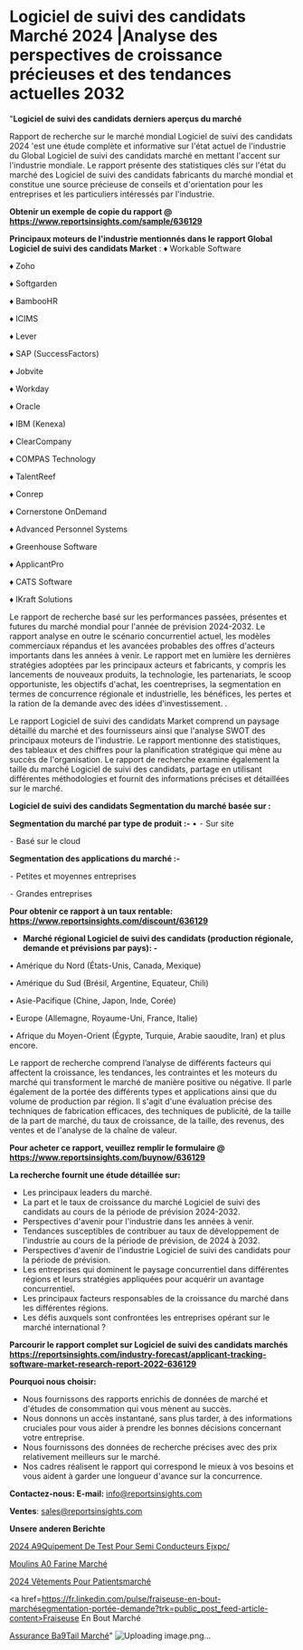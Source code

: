 # Logiciel de suivi des candidats Marché 2024 |Analyse des perspectives de croissance précieuses et des tendances actuelles 2032

"<strong>Logiciel de suivi des candidats derniers aperçus du marché</strong>

Rapport de recherche sur le marché mondial Logiciel de suivi des candidats 2024 'est une étude complète et informative sur l'état actuel de l'industrie du Global Logiciel de suivi des candidats marché en mettant l'accent sur l'industrie mondiale. Le rapport présente des statistiques clés sur l'état du marché des Logiciel de suivi des candidats fabricants du marché mondial et constitue une source précieuse de conseils et d'orientation pour les entreprises et les particuliers intéressés par l'industrie.

<strong>Obtenir un exemple de copie du rapport @ <a href=https://www.reportsinsights.com/sample/636129>https://www.reportsinsights.com/sample/636129</a></strong>

<strong>Principaux moteurs de l'industrie mentionnés dans le rapport Global Logiciel de suivi des candidats Market</strong> :
♦ Workable Software

♦ Zoho

♦ Softgarden

♦ BambooHR

♦ ICIMS

♦ Lever

♦ SAP (SuccessFactors)

♦ Jobvite

♦ Workday

♦ Oracle

♦ IBM (Kenexa)

♦ ClearCompany

♦ COMPAS Technology

♦ TalentReef

♦ Conrep

♦ Cornerstone OnDemand

♦ Advanced Personnel Systems

♦ Greenhouse Software

♦ ApplicantPro

♦ CATS Software

♦ IKraft Solutions

Le rapport de recherche basé sur les performances passées, présentes et futures du marché mondial pour l'année de prévision 2024-2032. Le rapport analyse en outre le scénario concurrentiel actuel, les modèles commerciaux répandus et les avancées probables des offres d'acteurs importants dans les années à venir. Le rapport met en lumière les dernières stratégies adoptées par les principaux acteurs et fabricants, y compris les lancements de nouveaux produits, la technologie, les partenariats, le scoop opportuniste, les objectifs d'achat, les coentreprises, la segmentation en termes de concurrence régionale et industrielle, les bénéfices, les pertes et la ration de la demande avec des idées d'investissement. .

Le rapport Logiciel de suivi des candidats Market comprend un paysage détaillé du marché et des fournisseurs ainsi que l'analyse SWOT des principaux moteurs de l'industrie. Le rapport mentionne des statistiques, des tableaux et des chiffres pour la planification stratégique qui mène au succès de l'organisation. Le rapport de recherche examine également la taille du marché Logiciel de suivi des candidats, partage en utilisant différentes méthodologies et fournit des informations précises et détaillées sur le marché.

<strong>Logiciel de suivi des candidats Segmentation du marché basée sur :</strong>

<strong>Segmentation du marché par type de produit :-</strong>
•
⁃ Sur site

⁃ Basé sur le cloud

<strong>Segmentation des applications du marché :-</strong>

⁃ Petites et moyennes entreprises

⁃ Grandes entreprises

<strong>Pour obtenir ce rapport à un taux rentable: <a href=https://www.reportsinsights.com/discount/636129>https://www.reportsinsights.com/discount/636129</a></strong>
<ul>
  <li><strong>Marché régional Logiciel de suivi des candidats (production régionale, demande et prévisions par pays): -</strong></li>
</ul>
• Amérique du Nord (États-Unis, Canada, Mexique)

• Amérique du Sud (Brésil, Argentine, Equateur, Chili)

• Asie-Pacifique (Chine, Japon, Inde, Corée)

• Europe (Allemagne, Royaume-Uni, France, Italie)

• Afrique du Moyen-Orient (Égypte, Turquie, Arabie saoudite, Iran) et plus encore.

Le rapport de recherche comprend l’analyse de différents facteurs qui affectent la croissance, les tendances, les contraintes et les moteurs du marché qui transforment le marché de manière positive ou négative. Il parle également de la portée des différents types et applications ainsi que du volume de production par région. Il s'agit d'une évaluation précise des techniques de fabrication efficaces, des techniques de publicité, de la taille de la part de marché, du taux de croissance, de la taille, des revenus, des ventes et de l'analyse de la chaîne de valeur.

<strong>Pour acheter ce rapport, veuillez remplir le formulaire @   <a href=https://www.reportsinsights.com/buynow/636129>https://www.reportsinsights.com/buynow/636129</a></strong>

<strong>La recherche fournit une étude détaillée sur:</strong>
<ul>
  <li>Les principaux leaders du marché.</li>
  <li>La part et le taux de croissance du marché Logiciel de suivi des candidats au cours de la période de prévision 2024-2032.</li>
  <li>Perspectives d'avenir pour l'industrie dans les années à venir.</li>
  <li>Tendances susceptibles de contribuer au taux de développement de l'industrie au cours de la période de prévision, de 2024 à 2032.</li>
  <li>Perspectives d'avenir de l'industrie Logiciel de suivi des candidats pour la période de prévision.</li>
  <li>Les entreprises qui dominent le paysage concurrentiel dans différentes régions et leurs stratégies appliquées pour acquérir un avantage concurrentiel.</li>
  <li>Les principaux facteurs responsables de la croissance du marché dans les différentes régions.</li>
  <li>Les défis auxquels sont confrontées les entreprises opérant sur le marché international ?</li>
</ul>

<strong>Parcourir le rapport complet sur Logiciel de suivi des candidats marchés <a href=https://reportsinsights.com/industry-forecast/applicant-tracking-software-market-research-report-2022-636129>https://reportsinsights.com/industry-forecast/applicant-tracking-software-market-research-report-2022-636129</a></strong>

<strong>Pourquoi nous choisir:</strong>
<ul>
  <li>Nous fournissons des rapports enrichis de données de marché et d'études de consommation qui vous mènent au succès.</li>
  <li>Nous donnons un accès instantané, sans plus tarder, à des informations cruciales pour vous aider à prendre les bonnes décisions concernant votre entreprise.</li>
  <li>Nous fournissons des données de recherche précises avec des prix relativement meilleurs sur le marché.</li>
  <li>Nos cadres réalisent le rapport qui correspond le mieux à vos besoins et vous aident à garder une longueur d'avance sur la concurrence.</li>
</ul>
<strong>Contactez-nous:
</strong><strong>E-mail:</strong> <a href=mailto:info@reportsinsights.com>info@reportsinsights.com</a>

<strong>Ventes</strong>: <a href=mailto:sales@reportsinsights.com>sales@reportsinsights.com</a>

<strong>Unsere anderen Berichte</strong>

<a href=https://www.linkedin.com/pulse/2024-%C3%A9quipement-de-test-pour-semi-conducteurs-ejxpc/>2024 A9Quipement De Test Pour Semi Conducteurs Ejxpc/</a>

<a href=https://www.linkedin.com/pulse/moulins-%C3%A0-farine-march%C3%A9-2024-part-croissance-c4ksc/>Moulins A0 Farine Marché</a>

<a href=https://www.linkedin.com/pulse/2024-vêtements-pour-patientsmarché-segmentation-k4hic/>2024 Vêtements Pour Patientsmarché</a>

<a href=https://fr.linkedin.com/pulse/fraiseuse-en-bout-marchésegmentation-portée-demande?trk=public_post_feed-article-content>Fraiseuse En Bout Marché</a>

<a href=https://www.linkedin.com/pulse/assurance-b%C3%A9tail-march%C3%A9-informations-bas%C3%A9es-sur-ityaf/>Assurance Ba9Tail Marché</a>"
![Uploading image.png…]()

